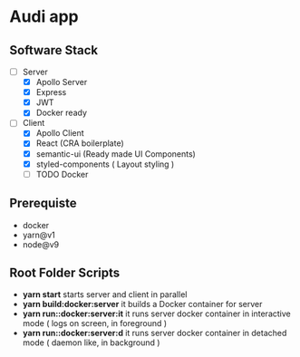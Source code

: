 # Audi app

## Software Stack
- [ ] Server
  - [x] Apollo Server
  - [x] Express
  - [x] JWT
  - [x] Docker ready

- [ ] Client
  - [x] Apollo Client
  - [x] React (CRA boilerplate)
  - [x] semantic-ui (Ready made UI Components)
  - [x] styled-components ( Layout styling )
  - [ ] TODO Docker

## Prerequiste
  - docker
  - yarn@v1
  - node@v9

## Root Folder Scripts
  - **yarn start** starts server and client in parallel
  - **yarn build:docker:server** it builds a Docker container for server
  - **yarn run::docker:server:it** it runs server docker container in interactive mode ( logs on screen, in foreground )
  - **yarn run::docker:server:d** it runs server docker container in detached mode ( daemon like, in background )


